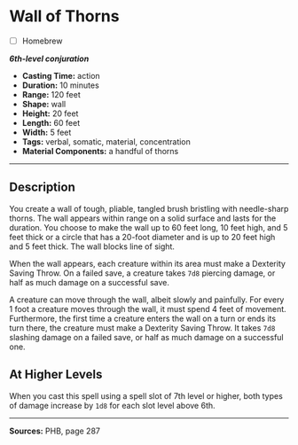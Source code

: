 # Wall of Thorns
- [ ] Homebrew

***6th-level conjuration***
- **Casting Time:** action
- **Duration:** 10 minutes
- **Range:** 120 feet
- **Shape:** wall
- **Height:** 20 feet
- **Length:** 60 feet
- **Width:** 5 feet
- **Tags:** verbal, somatic, material, concentration
- **Material Components:** a handful of thorns

---

## Description
You create a wall of tough, pliable, tangled brush bristling with needle-sharp thorns.
The wall appears within range on a solid surface and lasts for the duration.
You choose to make the wall up to 60 feet long, 10 feet high, and 5 feet thick or a circle that has a 20-foot diameter and is up to 20 feet high and 5 feet thick.
The wall blocks line of sight.

When the wall appears, each creature within its area must make a Dexterity Saving Throw.
On a failed save, a creature takes `7d8` piercing damage, or half as much damage on a successful save.

A creature can move through the wall, albeit slowly and painfully.
For every 1 foot a creature moves through the wall, it must spend 4 feet of movement.
Furthermore, the first time a creature enters the wall on a turn or ends its turn there, the creature must make a Dexterity Saving Throw.
It takes `7d8` slashing damage on a failed save, or half as much damage on a successful one.

## At Higher Levels
When you cast this spell using a spell slot of 7th level or higher, both types of damage increase by `1d8` for each slot level above 6th.

---

**Sources:** PHB, page 287
